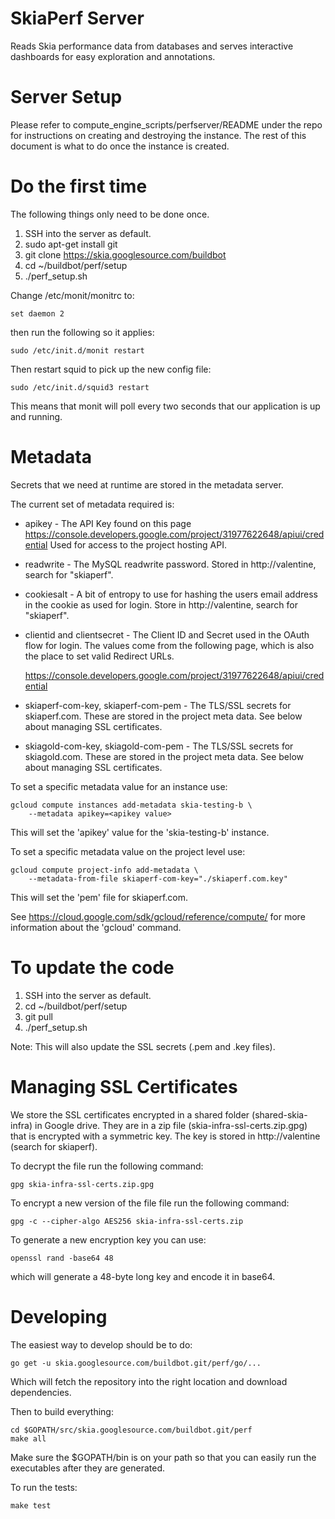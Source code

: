 SkiaPerf Server
===============

Reads Skia performance data from databases and serves interactive dashboards
for easy exploration and annotations.


Server Setup
============

Please refer to compute_engine_scripts/perfserver/README under the repo for
instructions on creating and destroying the instance. The rest of this document
is what to do once the instance is created.


Do the first time
=================

The following things only need to be done once.

1. SSH into the server as default.
2. sudo apt-get install git
3. git clone https://skia.googlesource.com/buildbot
4. cd ~/buildbot/perf/setup
5. ./perf_setup.sh

Change /etc/monit/monitrc to:

    set daemon 2

then run the following so it applies:

    sudo /etc/init.d/monit restart

Then restart squid to pick up the new config file:

    sudo /etc/init.d/squid3 restart

This means that monit will poll every two seconds that our application is up
and running.


Metadata
========

Secrets that we need at runtime are stored in the metadata server.

The current set of metadata required is:

  * apikey - The API Key found on this page
    https://console.developers.google.com/project/31977622648/apiui/credential
    Used for access to the project hosting API.
  * readwrite - The MySQL readwrite password. Stored in http://valentine,
    search for "skiaperf".
  * cookiesalt - A bit of entropy to use for hashing the users email address
    in the cookie as used for login. Store in http://valentine, search for "skiaperf".
  * clientid and clientsecret - The Client ID and Secret used in the OAuth flow
    for login. The values come from the following page, which is also the
    place to set valid Redirect URLs.

      https://console.developers.google.com/project/31977622648/apiui/credential

  * skiaperf-com-key, skiaperf-com-pem - The TLS/SSL secrets for skiaperf.com.
    These are stored in the project meta data. See below about managing SSL
    certificates.

  * skiagold-com-key, skiagold-com-pem - The TLS/SSL secrets for skiagold.com.
    These are stored in the project meta data. See below about managing SSL
    certificates.

To set a specific metadata value for an instance use:

    gcloud compute instances add-metadata skia-testing-b \
        --metadata apikey=<apikey value>

This will set the 'apikey' value for the 'skia-testing-b' instance.

To set a specific metadata value on the project level use:

    gcloud compute project-info add-metadata \
        --metadata-from-file skiaperf-com-key="./skiaperf.com.key"

This will set the 'pem' file for skiaperf.com.

See https://cloud.google.com/sdk/gcloud/reference/compute/ for more information
about the 'gcloud' command.


To update the code
==================

1. SSH into the server as default.
2. cd ~/buildbot/perf/setup
3. git pull
4. ./perf_setup.sh

Note: This will also update the SSL secrets (.pem and .key files).


Managing SSL Certificates
=========================

We store the SSL certificates encrypted in a shared folder (shared-skia-infra)
in Google drive. They are in a zip file (skia-infra-ssl-certs.zip.gpg) that is
encrypted with a symmetric key. The key is stored in http://valentine (search
for skiaperf).

To decrypt the file run the following command:

    gpg skia-infra-ssl-certs.zip.gpg

To encrypt a new version of the file file run the following command:

    gpg -c --cipher-algo AES256 skia-infra-ssl-certs.zip

To generate a new encryption key you can use:

    openssl rand -base64 48

which will generate a 48-byte long key and encode it in base64.


Developing
==========

The easiest way to develop should be to do:

    go get -u skia.googlesource.com/buildbot.git/perf/go/...

Which will fetch the repository into the right location and
download dependencies.

Then to build everything:

    cd $GOPATH/src/skia.googlesource.com/buildbot.git/perf
    make all

Make sure the $GOPATH/bin is on your path so that you can easily run the
executables after they are generated.

To run the tests:

    make test
